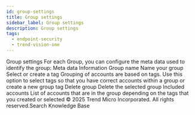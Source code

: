 ```yaml
---
id: group-settings
title: Group settings
sidebar_label: Group settings
description: Group settings
tags:
  - endpoint-security
  - trend-vision-one
---
```


 Group settings For each Group, you can configure the meta data used to identify the group: Meta data Information Group name Name your group Select or create a tag Grouping of accounts are based on tags. Use this option to select tags so that you have correct accounts within a group or create a new group tag Delete group Delete the selected group Included accounts List of accounts that are in the group depending on the tags that you created or selected © 2025 Trend Micro Incorporated. All rights reserved.Search Knowledge Base